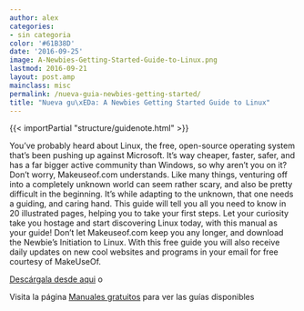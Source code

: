 ```yaml
---
author: alex
categories:
- sin categoria
color: '#61B38D'
date: '2016-09-25'
image: A-Newbies-Getting-Started-Guide-to-Linux.png
lastmod: 2016-09-21
layout: post.amp
mainclass: misc
permalink: /nueva-guia-newbies-getting-started/
title: "Nueva gu\xEDa: A Newbies Getting Started Guide to Linux"
---
```


<figure>
    <amp-img on="tap:lightbox1" role="button" tabindex="0" layout="responsive" src="/img/A-Newbies-Getting-Started-Guide-to-Linux.png" alt="{{ title }}" title="{{ title }}" width="229" height="300"></amp-img>
</figure>


{{< importPartial "structure/guidenote.html" >}}

You&#8217;ve probably heard about Linux, the free, open-source operating system that&#8217;s been pushing up against Microsoft. It&#8217;s way cheaper, faster, safer, and has a far bigger active community than Windows, so why aren&#8217;t you on it? Don&#8217;t worry, Makeuseof.com understands. Like many things, venturing off into a completely unknown world can seem rather scary, and also be pretty difficult in the beginning. It&#8217;s while adapting to the unknown, that one needs a guiding, and caring hand. This guide will tell you all you need to know in 20 illustrated pages, helping you to take your first steps. Let your curiosity take you hostage and start discovering Linux today, with this manual as your guide! Don&#8217;t let Makeuseof.com keep you any longer, and download the Newbie&#8217;s Initiation to Linux. With this free guide you will also receive daily updates on new cool websites and programs in your email for free courtesy of MakeUseOf.

<a target="_blank" href="http://elbauldelprogramador.tradepub.com/c/pubRD.mpl?sr=oc&_t=oc:&pc=w_make07/prgm.cgi" class="descargar">Descárgala desde aqui</a> o

Visita la página [Manuales gratuitos][3] para ver las guías disponibles

 [2]: http://elbauldelprogramador.tradepub.com/c/pubRD.mpl?sr=oc&_t=oc:&pc;=w_make07/prgm.cgi
 [3]: http://bashyc.blogspot.com/p/guias-gratuitas.html